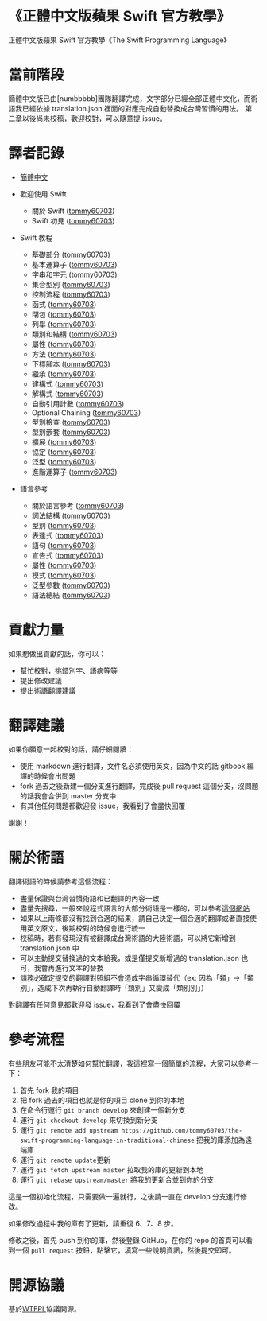 《正體中文版蘋果 Swift 官方教學》
=============================================

正體中文版蘋果 Swift 官方教學《The Swift Programming Language》

# 當前階段

簡體中文版已由[numbbbbb]團隊翻譯完成，文字部分已經全部正體中文化，而術語我已經依據 translation.json 裡面的對應完成自動替換成台灣習慣的用法。
第二章以後尚未校稿，歡迎校對，可以隨意提 issue。

# 譯者記錄

* [簡體中文] 

* 歡迎使用 Swift
   * 關於 Swift ([tommy60703])
   * Swift 初見 ([tommy60703])
* Swift 教程
   * 基礎部分 ([tommy60703])
   * 基本運算子 ([tommy60703])
   * 字串和字元 ([tommy60703])
   * 集合型別 ([tommy60703])
   * 控制流程 ([tommy60703])
   * 函式 ([tommy60703])
   * 閉包 ([tommy60703])
   * 列舉 ([tommy60703])
   * 類別和結構 ([tommy60703])
   * 屬性 ([tommy60703])
   * 方法 ([tommy60703])
   * 下標腳本 ([tommy60703])
   * 繼承 ([tommy60703])
   * 建構式 ([tommy60703])
   * 解構式 ([tommy60703])
   * 自動引用計數 ([tommy60703])
   * Optional Chaining ([tommy60703])
   * 型別檢查 ([tommy60703])
   * 型別嵌套 ([tommy60703])
   * 擴展 ([tommy60703])
   * 協定 ([tommy60703])
   * 泛型 ([tommy60703])
   * 進階運算子 ([tommy60703])
* 語言參考
   * 關於語言參考 ([tommy60703])
   * 詞法結構 ([tommy60703])
   * 型別 ([tommy60703])
   * 表達式 ([tommy60703])
   * 語句 ([tommy60703])
   * 宣告式 ([tommy60703])
   * 屬性 ([tommy60703])
   * 模式 ([tommy60703])
   * 泛型參數 ([tommy60703])
   * 語法總結 ([tommy60703])

# 貢獻力量

如果想做出貢獻的話，你可以：

- 幫忙校對，挑錯別字、語病等等
- 提出修改建議
- 提出術語翻譯建議

# 翻譯建議

如果你願意一起校對的話，請仔細閱讀：

- 使用 markdown 進行翻譯，文件名必須使用英文，因為中文的話 gitbook 編譯的時候會出問題
- fork 過去之後新建一個分支進行翻譯，完成後 pull request 這個分支，沒問題的話我會合併到 master 分支中
- 有其他任何問題都歡迎發 issue，我看到了會盡快回覆

謝謝！

# 關於術語

翻譯術語的時候請參考這個流程：

- 盡量保證與台灣習慣術語和已翻譯的內容一致
- 盡量先搜尋，一般來說程式語言的大部分術語是一樣的，可以參考[這個網站](http://jjhou.boolan.com/terms.htm)
- 如果以上兩條都沒有找到合適的結果，請自己決定一個合適的翻譯或者直接使用英文原文，後期校對的時候會進行統一
- 校稿時，若有發現沒有被翻譯成台灣術語的大陸術語，可以將它新增到 translation.json 中
- 可以主動提交替換過的文本給我，或是僅提交新增過的 translation.json 也可，我會再進行文本的替換
- 請務必確定提交的翻譯對照組不會造成字串循環替代（ex: 因為「類」->「類別」，造成下次再執行自動翻譯時「類別」又變成「類別別」）

對翻譯有任何意見都歡迎發 issue，我看到了會盡快回覆

# 參考流程

有些朋友可能不太清楚如何幫忙翻譯，我這裡寫一個簡單的流程，大家可以參考一下：

1. 首先 fork 我的項目
2. 把 fork 過去的項目也就是你的項目 clone 到你的本地
3. 在命令行運行 `git branch develop` 來創建一個新分支
4. 運行 `git checkout develop` 來切換到新分支
5. 運行 `git remote add upstream https://github.com/tommy60703/the-swift-programming-language-in-traditional-chinese` 把我的庫添加為遠端庫
6. 運行 `git remote update`更新
7. 運行 `git fetch upstream master` 拉取我的庫的更新到本地
8. 運行 `git rebase upstream/master` 將我的更新合並到你的分支

這是一個初始化流程，只需要做一遍就行，之後請一直在 develop 分支進行修改。

如果修改過程中我的庫有了更新，請重復 6、7、8 步。

修改之後，首先 push 到你的庫，然後登錄 GitHub，在你的 repo 的首頁可以看到一個 `pull request` 按鈕，點擊它，填寫一些說明資訊，然後提交即可。


# 開源協議
基於[WTFPL](http://en.wikipedia.org/wiki/WTFPL)協議開源。


[簡體中文]:https://github.com/numbbbbb/the-swift-programming-language-in-chinese
[tommy60703]:https://github.com/tommy60703